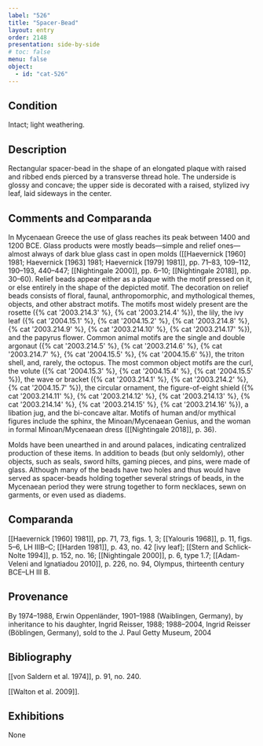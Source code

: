 ```yaml
---
label: "526"
title: "Spacer-Bead"
layout: entry
order: 2148
presentation: side-by-side
# toc: false
menu: false
object:
  - id: "cat-526"
---
```


## Condition

Intact; light weathering.

## Description

Rectangular spacer-bead in the shape of an elongated plaque with raised and ribbed ends pierced by a transverse thread hole. The underside is glossy and concave; the upper side is decorated with a raised, stylized ivy leaf, laid sideways in the center.

## Comments and Comparanda

In Mycenaean Greece the use of glass reaches its peak between 1400 and 1200 BCE. Glass products were mostly beads—simple and relief ones—almost always of dark blue glass cast in open molds ([[Haevernick [1960] 1981; Haevernick [1963] 1981; Haevernick [1979] 1981]], pp. 71–83, 109–112, 190–193, 440–447; [[Nightingale 2000]], pp. 6–10; [[Nightingale 2018]], pp. 30–60). Relief beads appear either as a plaque with the motif pressed on it, or else entirely in the shape of the depicted motif. The decoration on relief beads consists of floral, faunal, anthropomorphic, and mythological themes, objects, and other abstract motifs. The motifs most widely present are the rosette ({% cat '2003.214.3' %}, {% cat '2003.214.4' %}), the lily, the ivy leaf ({% cat '2004.15.1' %}, {% cat '2004.15.2' %}, {% cat '2003.214.8' %}, {% cat '2003.214.9' %}, {% cat '2003.214.10' %}, {% cat '2003.214.17' %}), and the papyrus flower. Common animal motifs are the single and double argonaut ({% cat '2003.214.5' %}, {% cat '2003.214.6' %}, {% cat '2003.214.7' %}, {% cat '2004.15.5' %}, {% cat '2004.15.6' %}), the triton shell, and, rarely, the octopus. The most common object motifs are the curl, the volute ({% cat '2004.15.3' %}, {% cat '2004.15.4' %}, {% cat '2004.15.5' %}), the wave or bracket ({% cat '2003.214.1' %}, {% cat '2003.214.2' %}, {% cat '2004.15.7' %}), the circular ornament, the figure-of-eight shield ({% cat '2003.214.11' %}, {% cat '2003.214.12' %}, {% cat '2003.214.13' %}, {% cat '2003.214.14' %}, {% cat '2003.214.15' %}, {% cat '2003.214.16' %}), a libation jug, and the bi-concave altar. Motifs of human and/or mythical figures include the sphinx, the Minoan/Mycenaean Genius, and the woman in formal Minoan/Mycenaean dress ([[Nightingale 2018]], p. 36).

Molds have been unearthed in and around palaces, indicating centralized production of these items. In addition to beads (but only seldomly), other objects, such as seals, sword hilts, gaming pieces, and pins, were made of glass. Although many of the beads have two holes and thus would have served as spacer-beads holding together several strings of beads, in the Mycenaean period they were strung together to form necklaces, sewn on garments, or even used as diadems.

## Comparanda

[[Haevernick [1960] 1981]], pp. 71, 73, figs. 1, 3; [[Yalouris 1968]], p. 11, figs. 5–6, LH IIIB–C; [[Harden 1981]], p. 43, no. 42 [ivy leaf]; [[Stern and Schlick-Nolte 1994]], p. 152, no. 16; [[Nightingale 2000]], p. 6, type 1.7; [[Adam-Veleni and Ignatiadou 2010]], p. 226, no. 94, Olympus, thirteenth century BCE–LH III B.

## Provenance

By 1974–1988, Erwin Oppenländer, 1901–1988 (Waiblingen, Germany), by inheritance to his daughter, Ingrid Reisser, 1988; 1988–2004, Ingrid Reisser (Böblingen, Germany), sold to the J. Paul Getty Museum, 2004

## Bibliography

[[von Saldern et al. 1974]], p. 91, no. 240.

[[Walton et al. 2009]].

## Exhibitions

None